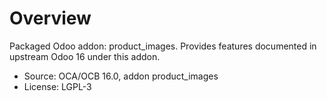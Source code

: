 # Overview

Packaged Odoo addon: product_images. Provides features documented in upstream Odoo 16 under this addon.

- Source: OCA/OCB 16.0, addon product_images
- License: LGPL-3
